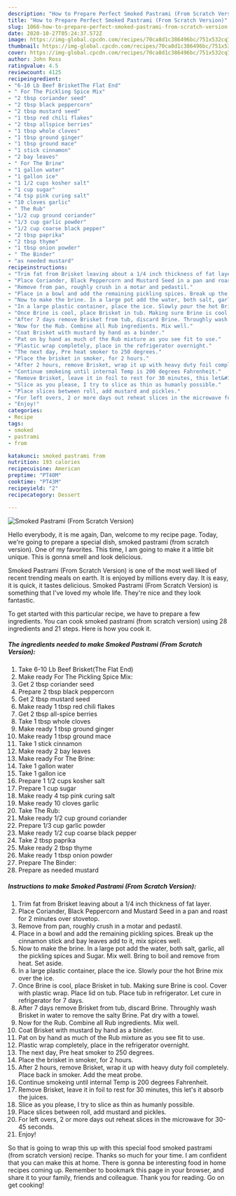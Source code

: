 ```yaml
---
description: "How to Prepare Perfect Smoked Pastrami (From Scratch Version)"
title: "How to Prepare Perfect Smoked Pastrami (From Scratch Version)"
slug: 1068-how-to-prepare-perfect-smoked-pastrami-from-scratch-version
date: 2020-10-27T05:24:37.572Z
image: https://img-global.cpcdn.com/recipes/70ca8d1c386496bc/751x532cq70/smoked-pastrami-from-scratch-version-recipe-main-photo.jpg
thumbnail: https://img-global.cpcdn.com/recipes/70ca8d1c386496bc/751x532cq70/smoked-pastrami-from-scratch-version-recipe-main-photo.jpg
cover: https://img-global.cpcdn.com/recipes/70ca8d1c386496bc/751x532cq70/smoked-pastrami-from-scratch-version-recipe-main-photo.jpg
author: John Ross
ratingvalue: 4.5
reviewcount: 4125
recipeingredient:
- "6-10 Lb Beef BrisketThe Flat End"
- " For The Pickling Spice Mix"
- "2 tbsp coriander seed"
- "2 tbsp black peppercorn"
- "2 tbsp mustard seed"
- "1 tbsp red chili flakes"
- "2 tbsp allspice berries"
- "1 tbsp whole cloves"
- "1 tbsp ground ginger"
- "1 tbsp ground mace"
- "1 stick cinnamon"
- "2 bay leaves"
- " For The Brine"
- "1 gallon water"
- "1 gallon ice"
- "1 1/2 cups kosher salt"
- "1 cup sugar"
- "4 tsp pink curing salt"
- "10 cloves garlic"
- " The Rub"
- "1/2 cup ground coriander"
- "1/3 cup garlic powder"
- "1/2 cup coarse black pepper"
- "2 tbsp paprika"
- "2 tbsp thyme"
- "1 tbsp onion powder"
- " The Binder"
- "as needed mustard"
recipeinstructions:
- "Trim fat from Brisket leaving about a 1/4 inch thickness of fat layer."
- "Place Coriander, Black Peppercorn and Mustard Seed in a pan and roast for 2 minutes over stovetop."
- "Remove from pan, roughly crush in a motar and pedastil."
- "Place in a bowl and add the remaining pickling spices. Break up the cinnamon stick and bay leaves add to it, mix spices well."
- "Now to make the brine. In a large pot add the water, both salt, garlic, all the pickling spices and Sugar. Mix well. Bring to boil and remove from heat. Set aside."
- "In a large plastic container, place the ice. Slowly pour the hot Brine mix over the ice."
- "Once Brine is cool, place Brisket in tub. Making sure Brine is cool. Cover with plastic wrap. Place lid on tub. Place tub in refrigerator. Let cure in refrigerator for 7 days."
- "After 7 days remove Brisket from tub, discard Brine. Throughly wash Brisket in water to remove the salty Brine. Pat dry with a towel."
- "Now for the Rub. Combine all Rub ingredients. Mix well."
- "Coat Brisket with mustard by hand as a binder."
- "Pat on by hand as much of the Rub mixture as you see fit to use."
- "Plastic wrap completely, place in the refrigerator overnight."
- "The next day, Pre heat smoker to 250 degrees."
- "Place the brisket in smoker, for 2 hours."
- "After 2 hours, remove Brisket, wrap it up with heavy duty foil completely. Place back in smoker. Add the meat probe."
- "Continue smokeing until internal Temp is 200 degrees Fahrenheit."
- "Remove Brisket, leave it in foil to rest for 30 minutes, this let&#39;s it absorb the juices."
- "Slice as you please, I try to slice as thin as humanly possible."
- "Place slices between roll, add mustard and pickles."
- "For left overs, 2 or more days out reheat slices in the microwave for 30-45 seconds."
- "Enjoy!"
categories:
- Recipe
tags:
- smoked
- pastrami
- from

katakunci: smoked pastrami from 
nutrition: 193 calories
recipecuisine: American
preptime: "PT40M"
cooktime: "PT43M"
recipeyield: "2"
recipecategory: Dessert

---
```



![Smoked Pastrami (From Scratch Version)](https://img-global.cpcdn.com/recipes/70ca8d1c386496bc/751x532cq70/smoked-pastrami-from-scratch-version-recipe-main-photo.jpg)

Hello everybody, it is me again, Dan, welcome to my recipe page. Today, we're going to prepare a special dish, smoked pastrami (from scratch version). One of my favorites. This time, I am going to make it a little bit unique. This is gonna smell and look delicious.

Smoked Pastrami (From Scratch Version) is one of the most well liked of recent trending meals on earth. It is enjoyed by millions every day. It is easy, it is quick, it tastes delicious. Smoked Pastrami (From Scratch Version) is something that I've loved my whole life. They're nice and they look fantastic.




To get started with this particular recipe, we have to prepare a few ingredients. You can cook smoked pastrami (from scratch version) using 28 ingredients and 21 steps. Here is how you cook it.

<!--inarticleads1-->

##### The ingredients needed to make Smoked Pastrami (From Scratch Version):

1. Take 6-10 Lb Beef Brisket(The Flat End)
1. Make ready  For The Pickling Spice Mix:
1. Get 2 tbsp coriander seed
1. Prepare 2 tbsp black peppercorn
1. Get 2 tbsp mustard seed
1. Make ready 1 tbsp red chili flakes
1. Get 2 tbsp all-spice berries
1. Take 1 tbsp whole cloves
1. Make ready 1 tbsp ground ginger
1. Make ready 1 tbsp ground mace
1. Take 1 stick cinnamon
1. Make ready 2 bay leaves
1. Make ready  For The Brine:
1. Take 1 gallon water
1. Take 1 gallon ice
1. Prepare 1 1/2 cups kosher salt
1. Prepare 1 cup sugar
1. Make ready 4 tsp pink curing salt
1. Make ready 10 cloves garlic
1. Take  The Rub:
1. Make ready 1/2 cup ground coriander
1. Prepare 1/3 cup garlic powder
1. Make ready 1/2 cup coarse black pepper
1. Take 2 tbsp paprika
1. Make ready 2 tbsp thyme
1. Make ready 1 tbsp onion powder
1. Prepare  The Binder:
1. Prepare as needed mustard




<!--inarticleads2-->

##### Instructions to make Smoked Pastrami (From Scratch Version):

1. Trim fat from Brisket leaving about a 1/4 inch thickness of fat layer.
1. Place Coriander, Black Peppercorn and Mustard Seed in a pan and roast for 2 minutes over stovetop.
1. Remove from pan, roughly crush in a motar and pedastil.
1. Place in a bowl and add the remaining pickling spices. Break up the cinnamon stick and bay leaves add to it, mix spices well.
1. Now to make the brine. In a large pot add the water, both salt, garlic, all the pickling spices and Sugar. Mix well. Bring to boil and remove from heat. Set aside.
1. In a large plastic container, place the ice. Slowly pour the hot Brine mix over the ice.
1. Once Brine is cool, place Brisket in tub. Making sure Brine is cool. Cover with plastic wrap. Place lid on tub. Place tub in refrigerator. Let cure in refrigerator for 7 days.
1. After 7 days remove Brisket from tub, discard Brine. Throughly wash Brisket in water to remove the salty Brine. Pat dry with a towel.
1. Now for the Rub. Combine all Rub ingredients. Mix well.
1. Coat Brisket with mustard by hand as a binder.
1. Pat on by hand as much of the Rub mixture as you see fit to use.
1. Plastic wrap completely, place in the refrigerator overnight.
1. The next day, Pre heat smoker to 250 degrees.
1. Place the brisket in smoker, for 2 hours.
1. After 2 hours, remove Brisket, wrap it up with heavy duty foil completely. Place back in smoker. Add the meat probe.
1. Continue smokeing until internal Temp is 200 degrees Fahrenheit.
1. Remove Brisket, leave it in foil to rest for 30 minutes, this let&#39;s it absorb the juices.
1. Slice as you please, I try to slice as thin as humanly possible.
1. Place slices between roll, add mustard and pickles.
1. For left overs, 2 or more days out reheat slices in the microwave for 30-45 seconds.
1. Enjoy!




So that is going to wrap this up with this special food smoked pastrami (from scratch version) recipe. Thanks so much for your time. I am confident that you can make this at home. There is gonna be interesting food in home recipes coming up. Remember to bookmark this page in your browser, and share it to your family, friends and colleague. Thank you for reading. Go on get cooking!
